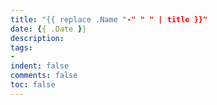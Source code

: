 ```yaml
---
title: "{{ replace .Name "-" " " | title }}"
date: {{ .Date }}
description:
tags:
- 
indent: false
comments: false
toc: false
---
```


